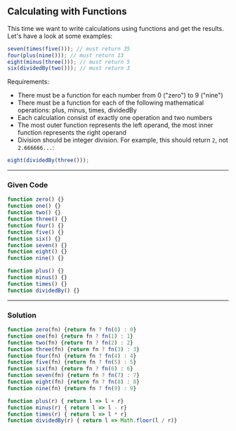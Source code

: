 ## Calculating with Functions

This time we want to write calculations using functions and get the results. Let's have a look at some examples:
```javascript
seven(times(five())); // must return 35
four(plus(nine())); // must return 13
eight(minus(three())); // must return 5
six(dividedBy(two())); // must return 3
```
Requirements:
- There must be a function for each number from 0 ("zero") to 9 ("nine")
- There must be a function for each of the following mathematical operations: plus, minus, times, dividedBy
- Each calculation consist of exactly one operation and two numbers
- The most outer function represents the left operand, the most inner function represents the right operand
- Division should be integer division. For example, this should return ```2```, not ```2.666666...```:

```javascript
eight(dividedBy(three()));
```

---

### Given Code
```javascript
function zero() {}
function one() {}
function two() {}
function three() {}
function four() {}
function five() {}
function six() {}
function seven() {}
function eight() {}
function nine() {}

function plus() {}
function minus() {}
function times() {}
function dividedBy() {}
```

---

### Solution

```javascript
function zero(fn) {return fn ? fn(0) : 0}
function one(fn) {return fn ? fn(1) : 1}
function two(fn) {return fn ? fn(2) : 2}
function three(fn) {return fn ? fn(3) : 3}
function four(fn) {return fn ? fn(4) : 4}
function five(fn) {return fn ? fn(5) : 5}
function six(fn) {return fn ? fn(6) : 6}
function seven(fn) {return fn ? fn(7) : 7}
function eight(fn) {return fn ? fn(8) : 8}
function nine(fn) {return fn ? fn(9) : 9}

function plus(r) { return l => l + r}
function minus(r) { return l => l - r}
function times(r) { return l => l * r}
function dividedBy(r) { return l => Math.floor(l / r)}

```
